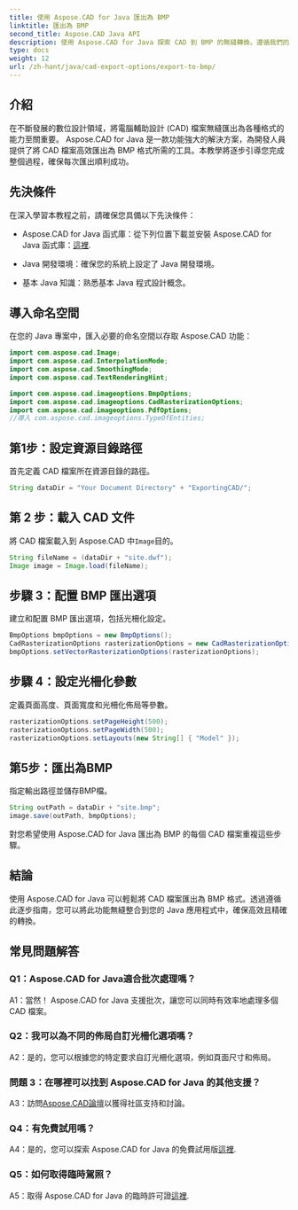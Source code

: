 ```yaml
---
title: 使用 Aspose.CAD for Java 匯出為 BMP
linktitle: 匯出為 BMP
second_title: Aspose.CAD Java API
description: 使用 Aspose.CAD for Java 探索 CAD 到 BMP 的無縫轉換。遵循我們的逐步指南，實現高效、精確的導出。
type: docs
weight: 12
url: /zh-hant/java/cad-export-options/export-to-bmp/
---
```

## 介紹

在不斷發展的數位設計領域，將電腦輔助設計 (CAD) 檔案無縫匯出為各種格式的能力至關重要。 Aspose.CAD for Java 是一款功能強大的解決方案，為開發人員提供了將 CAD 檔案高效匯出為 BMP 格式所需的工具。本教學將逐步引導您完成整個過程，確保每次匯出順利成功。

## 先決條件

在深入學習本教程之前，請確保您具備以下先決條件：

- Aspose.CAD for Java 函式庫：從下列位置下載並安裝 Aspose.CAD for Java 函式庫：[這裡](https://releases.aspose.com/cad/java/).

- Java 開發環境：確保您的系統上設定了 Java 開發環境。

- 基本 Java 知識：熟悉基本 Java 程式設計概念。

## 導入命名空間

在您的 Java 專案中，匯入必要的命名空間以存取 Aspose.CAD 功能：

```java
import com.aspose.cad.Image;
import com.aspose.cad.InterpolationMode;
import com.aspose.cad.SmoothingMode;
import com.aspose.cad.TextRenderingHint;

import com.aspose.cad.imageoptions.BmpOptions;
import com.aspose.cad.imageoptions.CadRasterizationOptions;
import com.aspose.cad.imageoptions.PdfOptions;
//導入 com.aspose.cad.imageoptions.TypeOfEntities;
```

## 第1步：設定資源目錄路徑

首先定義 CAD 檔案所在資源目錄的路徑。

```java
String dataDir = "Your Document Directory" + "ExportingCAD/";
```

## 第 2 步：載入 CAD 文件

將 CAD 檔案載入到 Aspose.CAD 中`Image`目的。

```java
String fileName = (dataDir + "site.dwf");
Image image = Image.load(fileName);
```

## 步驟 3：配置 BMP 匯出選項

建立和配置 BMP 匯出選項，包括光柵化設定。

```java
BmpOptions bmpOptions = new BmpOptions();
CadRasterizationOptions rasterizationOptions = new CadRasterizationOptions();
bmpOptions.setVectorRasterizationOptions(rasterizationOptions);
```

## 步驟 4：設定光柵化參數

定義頁面高度、頁面寬度和光柵化佈局等參數。

```java
rasterizationOptions.setPageHeight(500);
rasterizationOptions.setPageWidth(500);
rasterizationOptions.setLayouts(new String[] { "Model" });
```

## 第5步：匯出為BMP

指定輸出路徑並儲存BMP檔。

```java
String outPath = dataDir + "site.bmp";
image.save(outPath, bmpOptions);
```

對您希望使用 Aspose.CAD for Java 匯出為 BMP 的每個 CAD 檔案重複這些步驟。

## 結論

使用 Aspose.CAD for Java 可以輕鬆將 CAD 檔案匯出為 BMP 格式。透過遵循此逐步指南，您可以將此功能無縫整合到您的 Java 應用程式中，確保高效且精確的轉換。

## 常見問題解答

### Q1：Aspose.CAD for Java適合批次處理嗎？

A1：當然！ Aspose.CAD for Java 支援批次，讓您可以同時有效率地處理多個 CAD 檔案。

### Q2：我可以為不同的佈局自訂光柵化選項嗎？

A2：是的，您可以根據您的特定要求自訂光柵化選項，例如頁面尺寸和佈局。

### 問題 3：在哪裡可以找到 Aspose.CAD for Java 的其他支援？

 A3：訪問[Aspose.CAD論壇](https://forum.aspose.com/c/cad/19)以獲得社區支持和討論。

### Q4：有免費試用嗎？

 A4：是的，您可以探索 Aspose.CAD for Java 的免費試用版[這裡](https://releases.aspose.com/).

### Q5：如何取得臨時駕照？

A5：取得 Aspose.CAD for Java 的臨時許可證[這裡](https://purchase.aspose.com/temporary-license/).